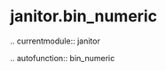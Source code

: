 ﻿janitor.bin\_numeric
====================

.. currentmodule:: janitor

.. autofunction:: bin_numeric
